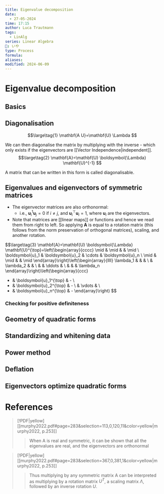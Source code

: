 ```yaml
---
title: Eigenvalue decomposition
date:
  - 27-05-2024
time: 17:15
author: Luca Trautmann
tags:
  - LinAlg
series: Linear Algebra
🍙: いや
type: Process
formula: 
aliases: 
modified: 2024-06-09
---
```

# Eigenvalue decomposition
## Basics

## Diagonalisation

$$\large\tag{1}
\mathbf{A U}=\mathbf{U} \Lambda
$$


We can then diagonalise the matrix by multiplying with the inverse - which only exists if the eigenvectors are [[Vector Independence|independent]]. 
$$\large\tag{2}
\mathbf{A}=\mathbf{U} \boldsymbol{\Lambda} \mathbf{U}^{-1}
$$

A matrix that can be written in this form is called diagonalisable. 

## Eigenvalues and eigenvectors of symmetric matrices
- The eigenvector matrices are also orthonormal:
	- i.e., $\boldsymbol{u}_i^1 \boldsymbol{u}_j=0$ if $i \neq j$, and $\boldsymbol{u}_i^{\top} \boldsymbol{u}_i=1$, where $\boldsymbol{u}_i$ are the eigenvectors.
- Note that matrices are [[linear maps]] or functions and hence we read them from right to left. So applying $\mathbf{A}$ is equal to a rotation matrix (this follows from the norm preservation of orthogonal matrices), scaling, and another rotation. 

$$\large\tag{3}
\mathbf{A}=\mathbf{U} \boldsymbol{\Lambda} \mathbf{U}^{\top}=\left(\begin{array}{cccc}
\mid & \mid & & \mid \\
\boldsymbol{u}_1 & \boldsymbol{u}_2 & \cdots & \boldsymbol{u}_n \\
\mid & \mid & & \mid
\end{array}\right)\left(\begin{array}{llll}
\lambda_1 & & & \\
& \lambda_2 & & \\
& & \ddots & \\
& & & \lambda_n
\end{array}\right)\left(\begin{array}{ccc}
- & \boldsymbol{u}_1^{\top} & - \\
- & \boldsymbol{u}_2^{\top} & - \\
& \vdots & \\
- & \boldsymbol{u}_n^{\top} & -
\end{array}\right)
$$


### Checking for positive definiteness


## Geometry of quadratic forms

## Standardizing and whitening data

## Power method

## Deflation

## Eigenvectors optimize quadratic forms

# References
> [!PDF|yellow] [[murphy2022.pdf#page=283&selection=113,0,120,11&color=yellow|murphy2022, p.253]]
> > When A is real and symmetric, it can be shown that all the eigenvalues are real, and the eigenvectors are orthonormal

> [!PDF|yellow] [[murphy2022.pdf#page=283&selection=367,0,381,1&color=yellow|murphy2022, p.253]]
> > Thus multiplying by any symmetric matrix A can be interpreted as multiplying by a rotation matrix $U^T$, a scaling matrix $Λ$, followed by an inverse rotation $U$.


